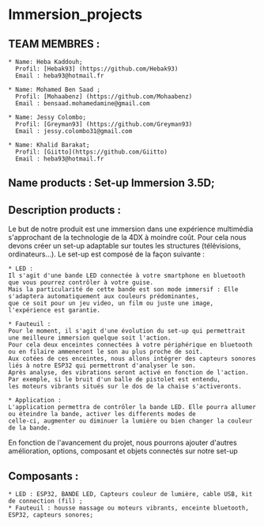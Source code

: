 # Immersion_projects

## TEAM MEMBRES :
	* Name: Heba Kaddouh; 
	  Profil: [Hebak93] (https://github.com/Hebak93)
	  Email : heba93@hotmail.fr
	  
	* Name: Mohamed Ben Saad ;
	  Profil: [Mohaabenz] (https://github.com/Mohaabenz)
	  Email : bensaad.mohamedamine@gmail.com

	* Name: Jessy Colombo; 
	  Profil: [Greyman93] (https://github.com/Greyman93)
	  Email : jessy.colombo31@gmail.com
	  
	* Name: Khalid Barakat; 
	  Profil: [Giitto](https://github.com/Giitto)
	  Email : heba93@hotmail.fr
	  
## Name products : Set-up Immersion 3.5D;

## Description products :

Le but de notre produit est une immersion dans une expérience multimédia s'approchant de la technologie de la 4DX à moindre coût.
Pour cela nous devons créer un set-up adaptable sur toutes les structures (télévisions, ordinateurs...). Le set-up est composé de la façon suivante :	
	
	* LED : 
	Il s'agit d'une bande LED connectée à votre smartphone en bluetooth que vous pourrez contrôler à votre guise. 
	Mais la particularité de cette bande est son mode immersif : Elle s'adaptera automatiquement aux couleurs prédominantes,
	que ce soit pour un jeu video, un film ou juste une image, l'expérience est garantie. 
	
	* Fauteuil : 
	Pour le moment, il s'agit d'une évolution du set-up qui permettrait une meilleure immersion quelque soit l'action. 
	Pour cela deux enceintes connectées à votre périphérique en bluetooth ou en filaire ammeneront le son au plus proche de soit. 
	Aux cotées de ces enceintes, nous allons intégrer des capteurs sonores liés à notre ESP32 qui permettront d'analyser le son. 
	Après analyse, des vibrations seront activé en fonction de l'action. Par exemple, si le bruit d'un balle de pistolet est entendu, 
	les moteurs vibrants situés sur le dos de la chaise s'activeronts. 

	* Application : 
	L'application permettra de contrôler la bande LED. Elle pourra allumer ou éteindre la bande, activer les differents modes de 
	celle-ci, augmenter ou diminuer la lumière ou bien changer la couleur de la bande.

En fonction de l'avancement du projet, nous pourrons ajouter d'autres amélioration, options, composant et objets connectés sur notre set-up

## Composants :
	* LED : ESP32, BANDE LED, Capteurs couleur de lumière, cable USB, kit de connection (fil) ;
	* Fauteuil : housse massage ou moteurs vibrants, enceinte bluetooth, ESP32, capteurs sonores; 



	  
	  

